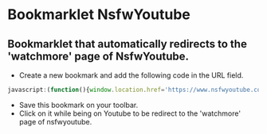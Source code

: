 # Bookmarklet NsfwYoutube
## Bookmarklet that automatically redirects to the 'watchmore' page of NsfwYoutube.

* Create a new bookmark and add the following code in the URL field.

```js
javascript:(function(){window.location.href='https://www.nsfwyoutube.com/watchmore?v='+document.URL.split('=').pop()})()
```

* Save this bookmark on your toolbar.
* Click on it while being on Youtube to be redirect to the 'watchmore' page of nsfwyoutube.
